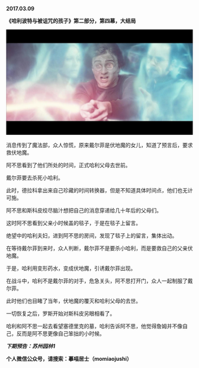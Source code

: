 
          
            
**2017.03.09**

**《哈利波特与被诅咒的孩子》第二部分，第四幕，大结局**



![](img/51001-5b64ab2fb29e1092.jpg)


<p/>

消息传到了魔法部，众人惊慌，原来戴尔菲是伏地魔的女儿，知道了预言后，要求救伏地魔。

阿不思看到了他们所处的时间，正式哈利父母去世前。

戴尔菲要去杀死小哈利。

此时，德拉科拿出来自己珍藏的时间转换器，但是不知道具体时间点，他们也无计可施。

阿不思和斯科皮绞尽脑汁想把自己的消息穿递给几十年后的父母们。

这时阿不思看到父亲小时候盖的毯子，于是在毯子上留言。

绝望中的哈利夫妇，进到阿不思的房间，发现了毯子上的留言，集体出动。

在等待戴尔菲到来时，众人判断，戴尔菲不是要杀小哈利，而是要救自己的父亲伏地魔。

于是，哈利用变形药水，变成伏地魔，引诱戴尔菲出现。

在战斗中，哈利不是戴尔菲的对手，危急关头，阿不思打开门，众人一起制服了戴尔菲。

此时他们也目睹了当年，伏地魔的覆灭和哈利父母的去世。

一切恢复之后，罗斯开始对斯科皮另眼相看了。

哈利和阿不思一起去看望塞德里克的墓，哈利告诉阿不思，他觉得詹姆并不像自己，反而是阿不思更像自己笨拙的小时候。


***下期预告：苏州园林1***


**个人微信公众号，请搜索：摹喵居士（momiaojushi）**

          
        